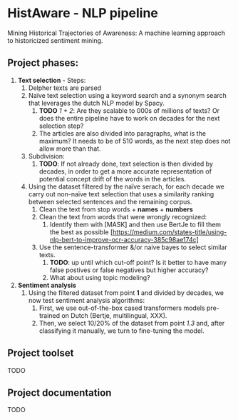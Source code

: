 # HistAware - NLP pipeline

Mining Historical Trajectories of Awareness: A machine learning approach to historicized sentiment mining.

## Project phases:

1. **Text selection** - Steps:
   1. Delpher texts are parsed
   2. Naïve text selection using a keyword search and a synonym search that leverages the dutch NLP model by Spacy.
      1. **TODO** _1 + 2_: Are they scalable to 000s of millions of texts? Or does the entire pipeline have to work on decades for the next selection step?
      2. The articles are also divided into paragraphs, what is the maximum? It needs to be of 510 words, as the next step does not allow more than that.
   3. Subdivision:
      1. **TODO**: If not already done, text selection is then divided by decades, in order to get a more accurate representation of potential concept drift of the words in the articles.
   4. Using the dataset filtered by the naïve serach, for each decade we carry out non-naïve text selection that uses a similarity ranking between selected sentences and the remaining corpus.
      1. Clean the text from stop words + **names** + **numbers**
      2. Clean the text from words that were wrongly recognized:
         1. Identify them with [MASK] and then use BertJe to fill them the best as possible [https://medium.com/states-title/using-nlp-bert-to-improve-ocr-accuracy-385c98ae174c]
      3. Use the sentence-transformer &/or naive bayes to select similar texts.
         1. **TODO**: up until which cut-off point? Is it better to have many false postives or false negatives but higher accuracy?
         2. What about using topic modeling?
2. **Sentiment analysis**
   1. Using the filtered dataset from point **1** and divided by decades, we now test sentiment analysis algorithms:
      1. First, we use out-of-the-box cased transformers models pre-trained on Dutch (Bertje, multilingual, XXX).
      2. Then, we select 10/20% of the dataset from point _1.3_ and, after classifying it manually, we turn to fine-tuning the model.

## Project toolset

TODO

## Project documentation

TODO
